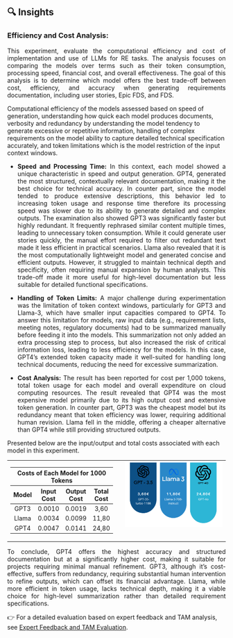 ## 🔍 Insights
### Efficiency and Cost Analysis:
<p align="justify">
This experiment, evaluate the computational efficiency and cost of implementation and use of LLMs for RE tasks. The analysis focuses on comparing the models over terms such as their token consumption, processing speed, financial cost, and overall effectiveness. The goal of this analysis is to determine which model offers the best trade-off between cost, efficiency, and accuracy when generating requirements documentation, including user stories, Epic FDS, and FDS.

Computational efficiency of the models assessed based on speed of generation, understanding how quick each model produces documents, verbosity and redundancy by understanding the model tendency to generate excessive or repetitive information, handling of complex requirements on the model ability to capture detailed technical specification accurately, and token limitations which is the model restriction of the input context windows.
</p>

- <p align="justify"> <b>Speed and Processing Time:</b> In this context, each model showed a unique characteristic in speed and output generation. GPT4, generated the most structured, contextually relevant documentation, making it the best choice for technical accuracy. In counter part, since the model tended to produce extensive descriptions, this behavior led to increasing token usage and response time therefore its processing speed was slower due to its ability to generate detailed and complex outputs. The examination also showed GPT3 was significantly faster but highly redundant. It frequently rephrased similar content multiple times, leading to unnecessary token consumption. While it could generate user stories quickly, the manual effort required to filter out redundant text made it less efficient in practical scenarios. Llama also revealed that it is the most computationally lightweight model and generated concise and efficient outputs. However, it struggled to maintain technical depth and specificity, often requiring manual expansion by human analysts. This trade-off made it more useful for high-level documentation but less suitable for detailed functional specifications.</p>
- <p align="justify"><b>Handling of Token Limits:</b> A major challenge during experimentation was the limitation of token context windows, particularly for GPT3 and Llama-3, which have smaller input capacities compared to GPT4. To answer this limitation for models, raw input data (e.g., requirement lists, meeting notes, regulatory documents) had to be summarized manually before feeding it into the models. This summarization not only added an extra processing step to process, but also increased the risk of critical information loss, leading to less efficiency for the models. In this case, GPT4’s extended token capacity made it well-suited for handling long technical documents, reducing the need for excessive summarization.</p>
- <p align="justify"><b>Cost Analysis:</b> The result has been reported for cost per 1,000 tokens, total token usage for each model and overall expenditure on cloud computing resources. The result revealed that GPT4 was the most expensive model primarily due to its high output cost and extensive token generation. In counter part, GPT3 was the cheapest model but its redundancy meant that token efficiency was lower, requiring additional human revision. Llama fell in the middle, offering a cheaper alternative than GPT4 while still providing structured outputs.</p>
</p>

Presented below are the input/output and total costs associated with each model in this experiment.


<table style="width:100%;">
  <tr>
    <td style="width:50%; vertical-align: top; padding-right: 20px;">
      <table style="width:100%; text-align: center;">
        <thead>
          <tr>
            <th colspan="4" style="text-align: center;">Costs of Each Model for 1000 Tokens</th>
          </tr>
          <tr>
            <th>Model</th>
            <th>Input Cost</th>
            <th>Output Cost</th>
            <th>Total Cost</th>
          </tr>
        </thead>
        <tbody>
          <tr>
            <td>GPT3</td>
            <td>0.0010</td>
            <td>0.0019</td>
            <td>3,60</td>
          </tr>
          <tr>
            <td>Llama</td>
            <td>0.0034</td>
            <td>0.0099</td>
            <td>11,80</td>
          </tr>
          <tr>
            <td>GPT4</td>
            <td>0.0047</td>
            <td>0.0141</td>
            <td>24,80</td>
          </tr>
        </tbody>
      </table>
    </td>
    <td style="width:300px; text-align:center; vertical-align: top;">
      <img src="../miscellaneous/total_cost.png" alt="Total Cost" width="300px" style="max-width: 100%;"/>
    </td>
  </tr>
</table>


<p align="justify">
To conclude, GPT4 offers the highest accuracy and structured documentation but at a significantly higher cost, making it suitable for projects requiring minimal manual refinement. GPT3, although it’s cost-effective, suffers from redundancy, requiring substantial human intervention to refine outputs, which can offset its financial advantage. Llama, while more efficient in token usage, lacks technical depth, making it a viable choice for high-level summarization rather than detailed requirement specifications.
</p>

👉 For a detailed evaluation based on expert feedback and TAM analysis, see [Expert Feedback and TAM Evaluation](../Interview%20with%20Analyst/Expert-Feedback-And-TAM-Evaluation.md).
